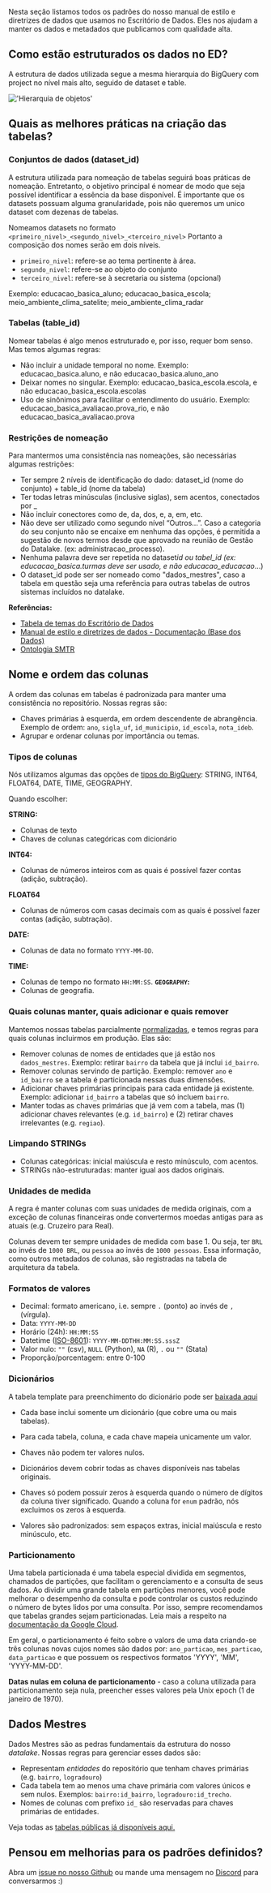  
Nesta seção listamos todos os padrões do nosso manual de estilo e diretrizes de dados que usamos no Escritório de Dados. Eles nos ajudam a manter os dados e metadados que publicamos com qualidade alta.
 
## Como estão estruturados os dados no ED?
 
A estrutura de dados utilizada segue a mesma hierarquia do BigQuery com project no nível mais alto, seguido de dataset e table.
 
!['Hierarquia de objetos'](https://cloud.google.com/static/bigquery/images/table-details.png?hl=pt-br)
 
## Quais as melhores práticas na criação das tabelas?
 
### Conjuntos de dados (dataset_id)
 
A estrutura utilizada para nomeação de tabelas seguirá boas práticas de nomeação. Entretanto, o objetivo principal é nomear de modo que seja possível identificar a essência da base disponível.
É importante que os datasets possuam alguma granularidade, pois não queremos um unico dataset com dezenas de tabelas.
 
Nomeamos datasets no formato `<primeiro_nivel>_<segundo_nivel>_<terceiro_nivel>`
Portanto a composição dos nomes serão em dois níveis.
 
- `primeiro_nivel`: refere-se ao tema pertinente à área.
- `segundo_nivel`: refere-se ao objeto do conjunto
- `terceiro_nivel`: refere-se à secretaria ou sistema (opcional)
 
Exemplo: educacao_basica_aluno; educacao_basica_escola; meio_ambiente_clima_satelite; meio_ambiente_clima_radar
 
### Tabelas (table_id)
 
Nomear tabelas é algo menos estruturado e, por isso, requer bom senso. Mas temos algumas regras:
 
- Não incluir a unidade temporal no nome. Exemplo: educacao_basica.aluno, e não educacao_basica.aluno_ano
- Deixar nomes no singular. Exemplo: educacao_basica_escola.escola, e não educacao_basica_escola.escolas
- Uso de sinônimos para facilitar o entendimento do usuário. Exemplo: educacao_basica_avaliacao.prova_rio, e não educacao_basica_avaliacao.prova
 
### Restrições de nomeação
 
Para mantermos uma consistência nas nomeações, são necessárias algumas restrições:
 
 
- Ter sempre 2 níveis de identificação do dado: dataset_id (nome do conjunto) + table_id (nome da tabela)
- Ter todas letras minúsculas (inclusive siglas), sem acentos, conectados por \_
- Não incluir conectores como de, da, dos, e, a, em, etc.
- Não deve ser utilizado como segundo nível “Outros…”. Caso a categoria do seu conjunto não se encaixe em nenhuma das opções, é permitida a sugestão de novos termos desde que aprovado na reunião de Gestão do Datalake. (ex: administracao_processo).
- Nenhuma palavra deve ser repetida no dataset*id ou tabel_id (ex: educacao_basica.turmas deve ser usado, e não educacao_educacao*…)
- O dataset_id pode ser ser nomeado como "dados_mestres", caso a tabela em questão seja uma referência para outras tabelas de outros sistemas incluídos no datalake.
 
 
**Referências:**
 
- [Tabela de temas do Escritório de Dados](https://docs.google.com/spreadsheets/d/12A6NWEAPtYnFkeIMbBNSeq04PLSQJhPa4HIwaDXAo3I/edit#gid=296761183)
- [Manual de estilo e diretrizes de dados - Documentação (Base dos Dados)](https://basedosdados.github.io/mais/style_data/)
- [Ontologia SMTR](https://github.com/RJ-SMTR/maestro/wiki/Ontologia-de-nomea%C3%A7%C3%A3o-Datasets-e-Tabelas)
 
 
## Nome e ordem das colunas
 
A ordem das colunas em tabelas é padronizada para manter uma consistência no repositório. Nossas regras são:
 
- Chaves primárias à esquerda, em ordem descendente de abrangência. Exemplo de ordem: `ano`, `sigla_uf`, `id_municipio`, `id_escola`, `nota_ideb`.   
- Agrupar e ordenar colunas por importância ou temas.
 
### Tipos de colunas

Nós utilizamos algumas das opções de [tipos do BigQuery](https://cloud.google.com/bigquery/docs/reference/standard-sql/data-types): STRING, INT64, FLOAT64, DATE, TIME, GEOGRAPHY.

Quando escolher:

**STRING:**
  
- Colunas de texto
- Chaves de colunas categóricas com dicionário

**INT64:**

- Colunas de números inteiros com as quais é possível fazer contas (adição, subtração).

**FLOAT64**

- Colunas de números com casas decimais com as quais é possível fazer contas (adição, subtração).

**DATE:**

- Colunas de data no formato `YYYY-MM-DD`.

**TIME:**

- Colunas de tempo no formato `HH:MM:SS`.
**`GEOGRAPHY`:**
- Colunas de geografia.

### Quais colunas manter, quais adicionar e quais remover
 
Mantemos nossas tabelas parcialmente [normalizadas](https://www.guru99.com/database-normalization.html), e temos regras para quais colunas incluirmos em produção. Elas são:
 
- Remover colunas de nomes de entidades que já estão nos `dados_mestres`. Exemplo: retirar `bairro` da tabela que já inclui `id_bairro`.
- Remover colunas servindo de partição. Exemplo: remover `ano` e `id_bairro` se a tabela é particionada nessas duas dimensões.
- Adicionar chaves primárias principais para cada entidade já existente. Exemplo: adicionar `id_bairro` a tabelas que só incluem `bairro`.
- Manter todas as chaves primárias que já vem com a tabela, mas (1) adicionar chaves relevantes (e.g. `id_bairro`) e (2) retirar chaves irrelevantes (e.g. `regiao`).
 
 
### Limpando STRINGs
 
- Colunas categóricas: inicial maiúscula e resto minúsculo, com acentos.
- STRINGs não-estruturadas: manter igual aos dados originais.
 
### Unidades de medida
 
A regra é manter colunas com suas unidades de medida originais, com a exceção de colunas financeiras onde convertermos moedas antigas para as atuais (e.g. Cruzeiro para Real).
 
Colunas devem ter sempre unidades de medida com base 1. Ou seja, ter `BRL` ao invés de `1000 BRL`, ou `pessoa` ao invés de `1000 pessoas`. Essa informação, como outros metadados de colunas, são registradas na tabela de arquitetura da tabela.
 
### Formatos de valores
 
- Decimal: formato americano, i.e. sempre `.` (ponto) ao invés de `,` (vírgula).
- Data: `YYYY-MM-DD`
- Horário (24h): `HH:MM:SS`
- Datetime ([ISO-8601](https://en.wikipedia.org/wiki/ISO_8601)): `YYYY-MM-DDTHH:MM:SS.sssZ`
- Valor nulo: `""` (csv), `NULL` (Python), `NA` (R), `.` ou `""` (Stata)
- Proporção/porcentagem: entre 0-100
 
### Dicionários
 
 A tabela template para preenchimento do dicionário pode ser [baixada aqui](https://docs.google.com/spreadsheets/d/1ZKsa1-DMTyfF6F3KtdKX2Zii4inCX_Hk/edit?usp=sharing&ouid=102857770245123086140&rtpof=true&sd=true)

- Cada base inclui somente um dicionário (que cobre uma ou mais tabelas).
- Para cada tabela, coluna, e cada chave mapeia unicamente um valor.
- Chaves não podem ter valores nulos.
- Dicionários devem cobrir todas as chaves disponíveis nas tabelas originais.
- Chaves só podem possuir zeros à esquerda quando o número de dígitos da coluna tiver significado. Quando a coluna for `enum` padrão, nós excluimos os zeros à esquerda.
 
- Valores são padronizados: sem espaços extras, inicial maiúscula e resto minúsculo, etc.
 
### Particionamento
 
 
Uma tabela particionada é uma tabela especial dividida em segmentos, chamados de partições, que facilitam o gerenciamento e a consulta de seus dados. Ao dividir uma grande tabela em partições menores, você pode melhorar o desempenho da consulta e pode controlar os custos reduzindo o número de bytes lidos por uma consulta. Por isso, sempre recomendamos que tabelas grandes sejam particionadas. Leia mais a respeito na [documentação da Google Cloud](https://cloud.google.com/bigquery/docs/partitioned-tables).
 
Em geral, o particionamento é feito sobre o valors de uma data criando-se três colunas novas cujos nomes são dados por: `ano_particao`, `mes_particao`, `data_particao` e que possuem os respectivos formatos 'YYYY', 'MM', 'YYYY-MM-DD'.
 
**Datas nulas em coluna de particionamento** - caso a coluna utilizada para particionamento seja nula, preencher esses valores pela Unix epoch (1 de janeiro de 1970).
 
## Dados Mestres
 
Dados Mestres são as pedras fundamentais da estrutura do nosso _datalake_. Nossas regras para gerenciar esses dados são:
 
- Representam _entidades_ do repositório que tenham chaves primárias (e.g. `bairro`, `logradouro`)
- Cada tabela tem ao menos uma chave primária com valores únicos e sem nulos. Exemplos: `bairro:id_bairro`, `logradouro:id_trecho`.
- Nomes de colunas com prefixo `id_` são reservadas para chaves
 primárias de entidades.
 
 
Veja todas as [tabelas públicas já disponíveis aqui.](https://www.data.rio/search?q=datalake)
 
## **Pensou em melhorias para os padrões definidos?**
 
Abra um [issue no nosso Github](https://github.com/prefeitura-rio/docs/issues/new/choose) ou mande uma mensagem no [Discord](https://discord.gg/WcvNkTbYdA) para conversarmos :)
 


